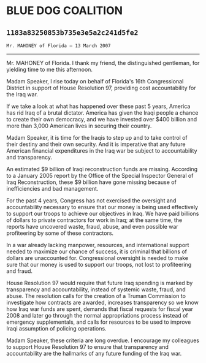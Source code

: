 # BLUE DOG COALITION
## `1183a83250853b735e3e5a2c241d5fe2`
`Mr. MAHONEY of Florida — 13 March 2007`

---


Mr. MAHONEY of Florida. I thank my friend, the distinguished 
gentleman, for yielding time to me this afternoon.

Madam Speaker, I rise today on behalf of Florida's 16th Congressional 
District in support of House Resolution 97, providing cost 
accountability for the Iraq war.

If we take a look at what has happened over these past 5 years, 
America has rid Iraq of a brutal dictator. America has given the Iraqi 
people a chance to create their own democracy, and we have invested 
over $400 billion and more than 3,000 American lives in securing their 
country.

Madam Speaker, it is time for the Iraqis to step up and to take 
control of their destiny and their own security. And it is imperative 
that any future American financial expenditures in the Iraq war be 
subject to accountability and transparency.

An estimated $9 billion of Iraqi reconstruction funds are missing. 
According to a January 2005 report by the Office of the Special 
Inspector General of Iraq Reconstruction, these $9 billion have gone 
missing because of inefficiencies and bad management.



For the past 4 years, Congress has not exercised the oversight and 
accountability necessary to ensure that our money is being used 
effectively to support our troops to achieve our objectives in Iraq. We 
have paid billions of dollars to private contractors for work in Iraq; 
at the same time, the reports have uncovered waste, fraud, abuse, and 
even possible war profiteering by some of these contractors.

In a war already lacking manpower, resources, and international 
support needed to maximize our chance of success, it is criminal that 
billions of dollars are unaccounted for. Congressional oversight is 
needed to make sure that our money is used to support our troops, not 
lost to profiteering and fraud.

House Resolution 97 would require that future Iraq spending is marked 
by transparency and accountability, instead of systemic waste, fraud, 
and abuse. The resolution calls for the creation of a Truman Commission 
to investigate how contracts are awarded, increases transparency so we 
know how Iraq war funds are spent, demands that fiscal requests for 
fiscal year 2008 and later go through the normal appropriations process 
instead of emergency supplementals, and calls for resources to be used 
to improve Iraqi assumption of policing operations.

Madam Speaker, these criteria are long overdue. I encourage my 
colleagues to support House Resolution 97 to ensure that transparency 
and accountability are the hallmarks of any future funding of the Iraq 
war.